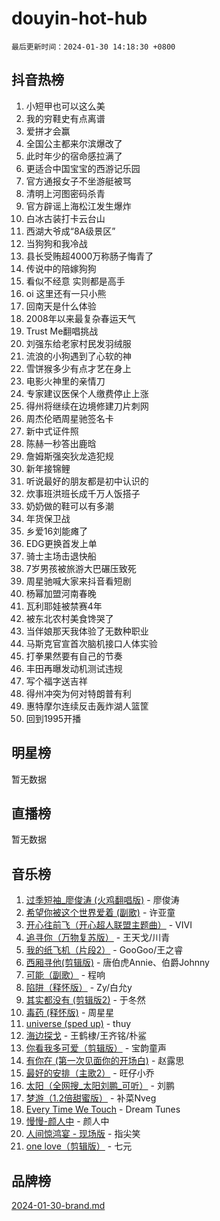 # douyin-hot-hub

`最后更新时间：2024-01-30 14:18:30 +0800`

## 抖音热榜

1. 小短甲也可以这么美
1. 我的穷鞋史有点离谱
1. 爱拼才会赢
1. 全国公主都来尔滨爆改了
1. 此时年少的宿命感拉满了
1. 更适合中国宝宝的西游记乐园
1. 官方通报女子不坐游艇被骂
1. 清明上河图密码杀青
1. 官方辟谣上海松江发生爆炸
1. 白冰古装打卡云台山
1. 西湖大爷成“8A级景区”
1. 当狗狗和我冷战
1. 县长受贿超4000万称肠子悔青了
1. 传说中的陪嫁狗狗
1. 看似不经意 实则都是高手
1. oi 这里还有一只小熊
1. 回南天是什么体验
1. 2008年以来最复杂春运天气
1. Trust Me翻唱挑战
1. 刘强东给老家村民发羽绒服
1. 流浪的小狗遇到了心软的神
1. 雪饼猴多少有点才艺在身上
1. 电影火神里的亲情刀
1. 专家建议医保个人缴费停止上涨
1. 得州将继续在边境修建刀片刺网
1. 周杰伦晒周星驰签名卡
1. 新中式证件照
1. 陈赫一秒答出鹿晗
1. 詹姆斯强突狄龙造犯规
1. 新年接锦鲤
1. 听说最好的朋友都是初中认识的
1. 炊事班洪班长成千万人饭搭子
1. 奶奶做的鞋可以有多潮
1. 年货保卫战
1. 乡爱16刘能瘫了
1. EDG更换首发上单
1. 骑士主场击退快船
1. 7岁男孩被旅游大巴碾压致死
1. 周星驰喊大家来抖音看短剧
1. 杨幂加盟河南春晚
1. 瓦利耶娃被禁赛4年
1. 被东北农村美食馋哭了
1. 当伴娘那天我体验了无数种职业
1. 马斯克官宣首次脑机接口人体实验
1. 打拳果然要有自己的节奏
1. 丰田再曝发动机测试违规
1. 写个福字送吉祥
1. 得州冲突为何对特朗普有利
1. 惠特摩尔连续反击轰炸湖人篮筐
1. 回到1995开播

## 明星榜

暂无数据

## 直播榜

暂无数据

## 音乐榜

1. [过季短袖_廖俊涛 (火鸡翻唱版)](https://sf3-cdn-tos.douyinstatic.com/obj/tos-cn-ve-2774/ogQVJl0tRBKxQgZji7YClFEBrVDeHpPTWfCZbQ) - 廖俊涛
1. [希望你被这个世界爱着 (副歌)](https://sf86-cdn-tos.douyinstatic.com/obj/tos-cn-ve-2774/oUHCmWQfZlE3QQBKBeD8rCFLpJzPgCpImhsxMt) - 许亚童
1. [开心往前飞（开心超人联盟主题曲）](https://sf86-cdn-tos.douyinstatic.com/obj/tos-cn-ve-2774/9d8fb7c82cf1421fb93a9fe925275e0a) - VIVI
1. [追寻你（万物复苏版）](https://sf3-cdn-tos.douyinstatic.com/obj/tos-cn-ve-2774/oYeAZJsbjIDit9APmBg8u6uDUQnHmoCf3gbo74) - 王天戈/川青
1. [我的纸飞机（片段2）](https://sf86-cdn-tos.douyinstatic.com/obj/tos-cn-ve-2774/oM2ZrKcg2CD5AeRB2gkeXOFB1IxAGJdZPazYHf) - GooGoo/王之睿
1. [西厢寻他(剪辑版)](https://sf3-cdn-tos.douyinstatic.com/obj/tos-cn-ve-2774/oUsAVfAQKlRNxEv5qxvIB8o5qmIWUcXbzJKJhw) - 唐伯虎Annie、伯爵Johnny
1. [可能（副歌）](https://sf3-cdn-tos.douyinstatic.com/obj/tos-cn-ve-2774/cde1731888894259b333569393c2fb51) - 程响
1. [陷阱（释怀版）](https://sf3-cdn-tos.douyinstatic.com/obj/tos-cn-ve-2774/oE8C21LeZrzKLDFfQYgMzx4GAIHageG5IzayY7) - Zy/白允y
1. [其实都没有 (剪辑版2)](https://sf86-cdn-tos.douyinstatic.com/obj/tos-cn-ve-2774/oEBNQenHZtBhxYjGgUDQk0BCHTigQafgFlbQ7k) - 于冬然
1. [毒药 (释怀版)](https://sf86-cdn-tos.douyinstatic.com/obj/tos-cn-ve-2774/oYILMEAzspdZBIzy4frJNB8ZHPHWAhiwowd4Ad) - 周星星
1. [universe (sped up)](https://sf86-cdn-tos.douyinstatic.com/obj/tos-cn-ve-2774/oIQnurQLDCsdYeegkM4CKuVb23MZBXtX6QB8bv) - thuy
1. [海边探戈](https://sf86-cdn-tos.douyinstatic.com/obj/tos-cn-ve-2774/os9gE0VQCGqt6VQkZDyBBYvfSDY0QFe3vVmubn) - 王鹤棣/王齐铭/朴鲨
1. [你看我多可爱（剪辑版）](https://sf3-cdn-tos.douyinstatic.com/obj/tos-cn-ve-2774/018d241ee66a4a189b2fa9ea2fe3363d) - 宝韵童声
1. [有你在 (第一次见面你的开场白)](https://sf86-cdn-tos.douyinstatic.com/obj/tos-cn-ve-2774/oAthrQ3ClJBfI57uBoFEgNDYtNCZ0TSYQQfxQ0) - 赵露思
1. [最好的安排（主歌2）](https://sf3-cdn-tos.douyinstatic.com/obj/tos-cn-ve-2774/oMMZX1DuHpMwgoDztBmZswgQnbCeeANZxBHkFY) - 旺仔小乔
1. [太阳（全网搜_太阳刘鹏_可听）](https://sf86-cdn-tos.douyinstatic.com/obj/tos-cn-ve-2774/ogWbyIQnlBFImVbeDocRdCIYtBHlbJXgfZMvgz) - 刘鹏
1. [梦游（1.2倍甜蜜版）](https://sf86-cdn-tos.douyinstatic.com/obj/tos-cn-ve-2774/o4gyAUm8hwufoEABmwVIiQtHsFuGzAEEWtNMzo) - 补菜Nveg
1. [Every Time We Touch](https://sf3-cdn-tos.douyinstatic.com/obj/tos-cn-ve-2774/ogN6lUKQeBBfEVhIOMikG1CcJjugxk1tztZyhP) - Dream Tunes
1. [慢慢-颜人中](https://sf3-cdn-tos.douyinstatic.com/obj/tos-cn-ve-2774/ocjHNfBXdBxQNC8ZGAeoLMFTUgtBg8bkExunDC) - 颜人中
1. [人间惊鸿宴 - 现场版](https://sf3-cdn-tos.douyinstatic.com/obj/tos-cn-ve-2774/osF4mrPePAf2Yv8Wfr5fATCHZwL5h1QiGQAKwz) - 指尖笑
1. [one love（剪辑版）](https://sf86-cdn-tos.douyinstatic.com/obj/tos-cn-ve-2774/o4utbbKzHedACBQ0bkG7ZBgUvDQzbBDnYd1f1k) - 七元

## 品牌榜

[2024-01-30-brand.md](2024-01-30-brand.md)
